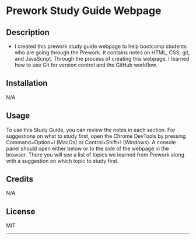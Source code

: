 # Prework Study Guide Webpage

## Description

- I created this prework study guide webpage to help bootcamp students who are going through the Prework. It contains notes on HTML, CSS, git, and JavaScript. Through the process of creating this webpage, I learned how to use Git for version control and the GitHub workflow. 


## Installation

N/A

## Usage

To use this Study Guide, you can review the notes in each section. For suggestions on what to study first, open the Chrome DevTools by pressing Command=Option=I (MacOs) or Control+Shift+I (Windows). A console panel should open either below or to the side of the webpage in the browser. There you will see a list of topics we learned from Prework along with a suggestion on which topic to study first.

## Credits

N/A

## License

MIT

---

